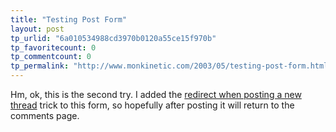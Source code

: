 ```yaml
---
title: "Testing Post Form"
layout: post
tp_urlid: "6a010534988cd3970b0120a55ce15f970b"
tp_favoritecount: 0
tp_commentcount: 0
tp_permalink: "http://www.monkinetic.com/2003/05/testing-post-form.html"
---
```

Hm, ok, this is the second try. I added the <a href="http://support.free-conversant.com/4055">redirect when posting a new thread</a> trick to this form, so hopefully after posting it will return to the comments page.
